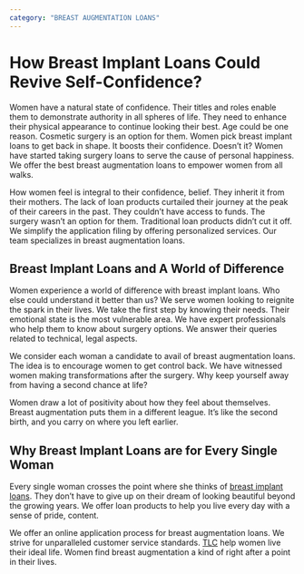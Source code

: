 ```yaml
---
category: "BREAST AUGMENTATION LOANS"
---
```


# How Breast Implant Loans Could Revive Self-Confidence?

Women have a natural state of confidence. Their titles and roles enable them to demonstrate authority in all spheres of life. They need to enhance their physical appearance to continue looking their best. Age could be one reason. Cosmetic surgery is an option for them. Women pick breast implant loans to get back in shape. It boosts their confidence. Doesn’t it? Women have started taking surgery loans to serve the cause of personal happiness. We offer the best breast augmentation loans to empower women from all walks.

How women feel is integral to their confidence, belief. They inherit it from their mothers. The lack of loan products curtailed their journey at the peak of their careers in the past. They couldn’t have access to funds. The surgery wasn’t an option for them. Traditional loan products didn’t cut it off. We simplify the application filing by offering personalized services. Our team specializes in breast augmentation loans.

## Breast Implant Loans and A World of Difference

Women experience a world of difference with breast implant loans. Who else could understand it better than us? We serve women looking to reignite the spark in their lives. We take the first step by knowing their needs. Their emotional state is the most vulnerable area. We have expert professionals who help them to know about surgery options. We answer their queries related to technical, legal aspects.

We consider each woman a candidate to avail of breast augmentation loans. The idea is to encourage women to get control back. We have witnessed women making transformations after the surgery. Why keep yourself away from having a second chance at life?

Women draw a lot of positivity about how they feel about themselves. Breast augmentation puts them in a different league. It’s like the second birth, and you carry on where you left earlier.

## Why Breast Implant Loans are for Every Single Woman

Every single woman crosses the point where she thinks of [breast implant loans](https://tlc.com.au/breast-augmentation-loan/). They don’t have to give up on their dream of looking beautiful beyond the growing years. We offer loan products to help you live every day with a sense of pride, content.

We offer an online application process for breast augmentation loans. We strive for unparalleled customer service standards. [TLC](https://tlc.com.au/) help women live their ideal life. Women find breast augmentation a kind of right after a point in their lives.
